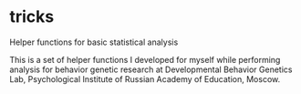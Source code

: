 # tricks
Helper functions for basic statistical analysis

This is a set of helper functions I developed for myself while performing analysis for behavior genetic research at Developmental Behavior Genetics Lab, Psychological Institute of Russian Academy of Education, Moscow.
